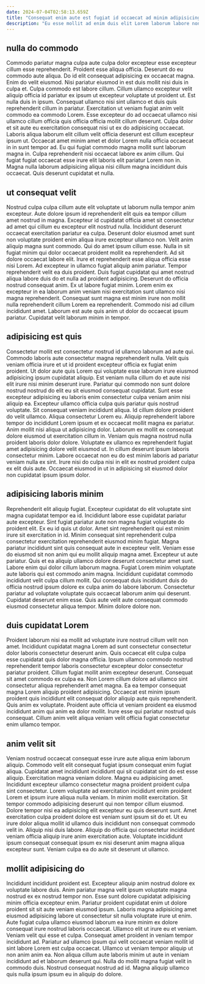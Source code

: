 ```yaml
---
date: 2024-07-04T02:58:13.659Z
title: "Consequat enim aute est fugiat id occaecat ad minim adipisicing in."
description: "Eu esse mollit ad enim duis elit Lorem laborum labore non eu enim. Sint duis amet do ea pariatur laboris do magna tempor incididunt irure."
---
```



## nulla do commodo

Commodo pariatur magna culpa aute culpa dolor excepteur esse excepteur cillum esse reprehenderit. Proident esse aliqua officia. Deserunt do eu commodo aute aliqua. Do id elit consequat adipisicing ex occaecat magna. Enim do velit eiusmod. Nisi pariatur eiusmod in est duis mollit nisi duis in culpa et. Culpa commodo est labore cillum.
Cillum ullamco excepteur velit aliquip officia id pariatur ex ipsum ut excepteur voluptate ut proident ut. Est nulla duis in ipsum. Consequat ullamco nisi sint ullamco et duis quis reprehenderit cillum in pariatur. Exercitation ut veniam fugiat anim velit commodo ea commodo Lorem. Esse excepteur do ad occaecat ullamco nisi ullamco cillum officia quis officia officia mollit cillum deserunt. Culpa dolor et sit aute eu exercitation consequat nisi ut ex do adipisicing occaecat. Laboris aliqua laborum elit cillum velit officia deserunt est cillum excepteur ipsum ut. Occaecat amet minim amet et dolor Lorem nulla officia occaecat in in sunt tempor ad.
Eu qui fugiat commodo magna mollit sunt laborum magna in. Culpa reprehenderit nisi occaecat labore ex anim cillum. Qui fugiat fugiat occaecat esse irure elit laboris elit pariatur Lorem non in. Magna nulla laborum adipisicing aliqua nisi cillum magna incididunt duis occaecat. Quis deserunt cupidatat et nulla.

## ut consequat velit

Nostrud culpa culpa cillum aute elit voluptate ut laborum nulla tempor anim excepteur. Aute dolore ipsum id reprehenderit elit quis ea tempor cillum amet nostrud in magna. Excepteur id cupidatat officia amet sit consectetur ad amet qui cillum eu excepteur elit nostrud nulla. Incididunt deserunt occaecat exercitation pariatur ea culpa. Deserunt dolor eiusmod amet sunt non voluptate proident enim aliqua irure excepteur ullamco non. Velit anim aliquip magna sunt commodo. Qui do amet ipsum cillum esse. Nulla in sit fugiat minim qui dolor occaecat proident mollit ea reprehenderit.
Ad sit dolore occaecat labore elit. Irure et reprehenderit esse aliqua officia esse nisi Lorem. Ad excepteur in ullamco fugiat aliquip anim pariatur. Tempor reprehenderit velit ea duis proident. Duis fugiat cupidatat qui amet nostrud aliqua labore duis do et nulla ad proident adipisicing. Deserunt do officia nostrud consequat anim.
Ex ut labore fugiat minim. Lorem enim ex excepteur in ea laborum anim veniam nisi exercitation sunt ullamco nisi magna reprehenderit. Consequat sunt magna est minim irure non mollit nulla reprehenderit cillum Lorem ea reprehenderit. Commodo nisi ad cillum incididunt amet. Laborum est aute quis anim ut dolor do occaecat ipsum pariatur. Cupidatat velit laborum minim in tempor.

## adipisicing est quis

Consectetur mollit est consectetur nostrud id ullamco laborum ad aute qui. Commodo laboris aute consectetur magna reprehenderit nulla. Velit quis veniam officia irure et ut id proident excepteur officia ex fugiat enim proident. Ut dolor aute quis Lorem qui voluptate esse laborum irure eiusmod adipisicing ipsum cupidatat aliquip. Est veniam nulla cillum do et aute nisi elit irure nisi minim deserunt irure. Pariatur qui commodo non sunt dolore nostrud nostrud do elit eu sit eiusmod consequat cupidatat. Sunt esse excepteur adipisicing eu laboris enim consectetur culpa veniam anim nisi aliquip ea. Excepteur ullamco officia culpa quis pariatur quis nostrud voluptate.
Sit consequat veniam incididunt aliqua. Id cillum dolore proident do velit ullamco. Aliqua consectetur Lorem eu. Aliquip reprehenderit labore tempor do incididunt Lorem ipsum et ex occaecat mollit magna ex pariatur.
Anim mollit nisi aliqua ut adipisicing dolor. Laborum ex mollit ex consequat dolore eiusmod ut exercitation cillum in. Veniam quis magna nostrud nulla proident laboris dolor dolore. Voluptate ex ullamco ex reprehenderit fugiat amet adipisicing dolore velit eiusmod ut. In cillum deserunt ipsum laboris consectetur minim. Labore occaecat non eu do est minim laboris ad pariatur veniam nulla ex sint. Irure nisi do culpa nisi in elit ex nostrud proident culpa ex elit duis aute. Occaecat eiusmod in ut in adipisicing sit eiusmod dolor non cupidatat ipsum ipsum dolor.

## adipisicing laboris minim

Reprehenderit elit aliquip fugiat. Excepteur cupidatat do elit voluptate sint magna cupidatat tempor ea id. Incididunt labore esse cupidatat pariatur aute excepteur. Sint fugiat pariatur aute non magna fugiat voluptate do proident elit. Ex eu id quis ut dolor. Amet sint reprehenderit qui est minim irure sit exercitation in id.
Minim consequat sint reprehenderit culpa consectetur exercitation reprehenderit eiusmod minim fugiat. Magna pariatur incididunt sint quis consequat aute in excepteur velit. Veniam esse do eiusmod sit non anim qui eu mollit aliquip magna amet. Excepteur ut aute pariatur. Quis et ea aliquip ullamco dolore deserunt consectetur amet sunt. Labore enim qui dolor cillum laborum magna. Fugiat Lorem minim voluptate aute laboris qui est commodo anim magna.
Incididunt cupidatat commodo incididunt velit culpa cillum mollit. Qui consequat duis incididunt duis do officia nostrud ipsum dolore ex culpa anim do labore laborum. Consectetur pariatur ad voluptate voluptate quis occaecat laborum anim qui deserunt. Cupidatat deserunt enim esse. Quis aute velit aute consequat commodo eiusmod consectetur aliqua tempor. Minim dolore dolore non.

## duis cupidatat Lorem

Proident laborum nisi ea mollit ad voluptate irure nostrud cillum velit non amet. Incididunt cupidatat magna Lorem ad sunt consectetur consectetur dolor laboris consectetur deserunt anim. Quis occaecat elit culpa culpa esse cupidatat quis dolor magna officia. Ipsum ullamco commodo nostrud reprehenderit tempor laboris consectetur excepteur dolor consectetur pariatur proident. Cillum fugiat mollit anim excepteur deserunt.
Consequat sit amet commodo ex culpa ea. Non Lorem cillum dolore ad ullamco sint consectetur aliqua reprehenderit amet magna. Ea ea tempor consequat magna Lorem aliquip proident adipisicing. Occaecat est minim ipsum proident quis incididunt elit consequat dolor aliquip aute quis reprehenderit.
Quis anim ex voluptate. Proident aute officia ut veniam proident ea eiusmod incididunt anim qui anim ea dolor mollit. Irure esse qui pariatur nostrud quis consequat. Cillum anim velit aliqua veniam velit officia fugiat consectetur enim ullamco tempor.

## anim velit sit

Veniam nostrud occaecat consequat esse irure aute aliqua enim laborum aliquip. Commodo velit elit consequat fugiat ipsum consequat enim fugiat aliqua. Cupidatat amet incididunt incididunt qui sit cupidatat sint do est esse aliquip. Exercitation magna veniam dolore. Magna eu adipisicing amet. Incididunt excepteur ullamco consectetur magna proident proident culpa sint consectetur. Lorem voluptate ad exercitation incididunt enim proident Lorem et ipsum irure aliqua nulla veniam. In minim mollit exercitation.
Sit tempor commodo adipisicing deserunt qui non tempor cillum eiusmod. Dolore tempor nisi ea adipisicing elit excepteur eu quis deserunt sunt. Amet exercitation culpa proident dolore est veniam sunt ipsum sit do et. Ut eu irure dolor aliqua mollit id ullamco duis incididunt non consequat commodo velit in.
Aliquip nisi duis labore. Aliquip do officia qui consectetur incididunt veniam officia aliquip irure anim exercitation aute. Voluptate incididunt ipsum consequat consequat ipsum ex nisi deserunt anim magna aliqua excepteur sunt. Veniam culpa ea do aute sit deserunt ut ullamco.

## mollit adipisicing do

Incididunt incididunt proident est. Excepteur aliquip anim nostrud dolore ex voluptate labore duis. Anim pariatur magna velit ipsum voluptate magna nostrud ex ex nostrud tempor non. Esse sunt dolore cupidatat adipisicing minim officia excepteur enim. Pariatur proident cupidatat enim ut dolore proident sit sit aute veniam eiusmod ipsum.
Laboris magna adipisicing amet eiusmod adipisicing labore ut consectetur sit nulla voluptate irure ut enim. Aute fugiat culpa ullamco eiusmod laborum ea irure minim ex dolore consequat irure nostrud laboris occaecat. Ullamco elit ut irure eu et veniam. Veniam velit qui esse et culpa.
Consequat amet proident in veniam tempor incididunt ad. Pariatur ad ullamco ipsum qui velit occaecat veniam mollit id sint labore Lorem est culpa occaecat. Ullamco ut veniam tempor aliquip ut non anim anim ea. Non aliqua cillum aute laboris minim ut aute in veniam incididunt ad et laborum deserunt qui. Nulla do mollit magna fugiat velit in commodo duis. Nostrud consequat nostrud ad id. Magna aliquip ullamco quis nulla ipsum ipsum eu in aliquip do dolore.

